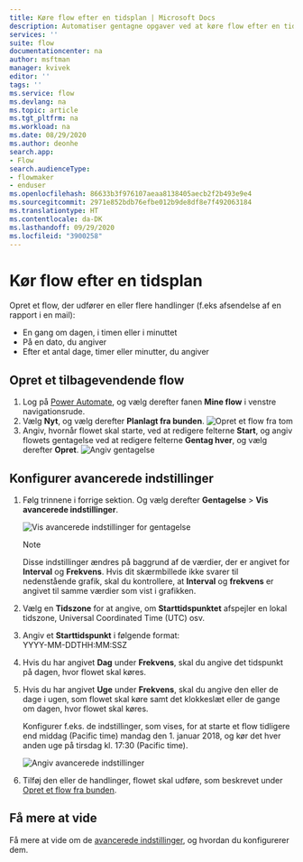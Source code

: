 ```yaml
---
title: Køre flow efter en tidsplan | Microsoft Docs
description: Automatiser gentagne opgaver ved at køre flow efter en tidsplan, f.eks. hver dag eller hver time.
services: ''
suite: flow
documentationcenter: na
author: msftman
manager: kvivek
editor: ''
tags: ''
ms.service: flow
ms.devlang: na
ms.topic: article
ms.tgt_pltfrm: na
ms.workload: na
ms.date: 08/29/2020
ms.author: deonhe
search.app:
- Flow
search.audienceType:
- flowmaker
- enduser
ms.openlocfilehash: 86633b3f976107aeaa8138405aecb2f2b493e9e4
ms.sourcegitcommit: 2971e852bdb76efbe012b9de8df8e7f492063184
ms.translationtype: HT
ms.contentlocale: da-DK
ms.lasthandoff: 09/29/2020
ms.locfileid: "3900258"
---
```

# <a name="run-flows-on-a-schedule"></a>Kør flow efter en tidsplan

Opret et flow, der udfører en eller flere handlinger (f.eks afsendelse af en rapport i en mail):

* En gang om dagen, i timen eller i minuttet
* På en dato, du angiver
* Efter et antal dage, timer eller minutter, du angiver

## <a name="create-a-recurring-flow"></a>Opret et tilbagevendende flow

1. Log på [Power Automate](https://flow.microsoft.com), og vælg derefter fanen **Mine flow** i venstre navigationsrude.
1. Vælg **Nyt**, og vælg derefter **Planlagt fra bunden**.
    ![Opret et flow fra tom](./media/run-scheduled-tasks/create-flow.png)
1. Angiv, hvornår flowet skal starte, ved at redigere felterne **Start**, og angiv flowets gentagelse ved at redigere felterne **Gentag hver**, og vælg derefter **Opret**.
    ![Angiv gentagelse](./media/run-scheduled-tasks/select-recurrence.png)

## <a name="configure-advanced-options"></a>Konfigurer avancerede indstillinger

1. Følg trinnene i forrige sektion. Og vælg derefter **Gentagelse** > **Vis avancerede indstillinger**.

    ![Vis avancerede indstillinger for gentagelse](./media/run-scheduled-tasks/select-recurrence1.png)

   > [!NOTE]
   > Disse indstillinger ændres på baggrund af de værdier, der er angivet for **Interval** og **Frekvens**. Hvis dit skærmbillede ikke svarer til nedenstående grafik, skal du kontrollere, at **Interval** og **frekvens** er angivet til samme værdier som vist i grafikken.
1. Vælg en **Tidszone** for at angive, om **Starttidspunktet** afspejler en lokal tidszone, Universal Coordinated Time (UTC) osv.
1. Angiv et **Starttidspunkt** i følgende format:
   <br>YYYY-MM-DDTHH:MM:SSZ
1. Hvis du har angivet **Dag** under **Frekvens**, skal du angive det tidspunkt på dagen, hvor flowet skal køres.
1. Hvis du har angivet **Uge** under **Frekvens**, skal du angive den eller de dage i ugen, som flowet skal køre samt det klokkeslæt eller de gange om dagen, hvor flowet skal køres.

    Konfigurer f.eks. de indstillinger, som vises, for at starte et flow tidligere end middag (Pacific time) mandag den 1. januar 2018, og kør det hver anden uge på tirsdag kl. 17:30 (Pacific time).

    ![Angiv avancerede indstillinger](./media/run-scheduled-tasks/advanced-options.png)
1. Tilføj den eller de handlinger, flowet skal udføre, som beskrevet under [Opret et flow fra bunden](get-started-logic-flow.md).

## <a name="learn-more"></a>Få mere at vide

Få mere at vide om de [avancerede indstillinger](https://docs.microsoft.com/azure/connectors/connectors-native-recurrence), og hvordan du konfigurerer dem.
